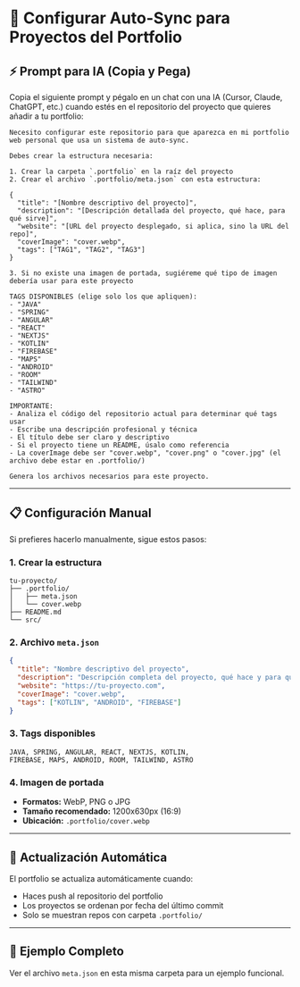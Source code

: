# 🚀 Configurar Auto-Sync para Proyectos del Portfolio

## ⚡ Prompt para IA (Copia y Pega)

Copia el siguiente prompt y pégalo en un chat con una IA (Cursor, Claude, ChatGPT, etc.) cuando estés en el repositorio del proyecto que quieres añadir a tu portfolio:

```
Necesito configurar este repositorio para que aparezca en mi portfolio web personal que usa un sistema de auto-sync.

Debes crear la estructura necesaria:

1. Crear la carpeta `.portfolio` en la raíz del proyecto
2. Crear el archivo `.portfolio/meta.json` con esta estructura:

{
  "title": "[Nombre descriptivo del proyecto]",
  "description": "[Descripción detallada del proyecto, qué hace, para qué sirve]",
  "website": "[URL del proyecto desplegado, si aplica, sino la URL del repo]",
  "coverImage": "cover.webp",
  "tags": ["TAG1", "TAG2", "TAG3"]
}

3. Si no existe una imagen de portada, sugiéreme qué tipo de imagen debería usar para este proyecto

TAGS DISPONIBLES (elige solo los que apliquen):
- "JAVA"
- "SPRING"
- "ANGULAR"
- "REACT"
- "NEXTJS"
- "KOTLIN"
- "FIREBASE"
- "MAPS"
- "ANDROID"
- "ROOM"
- "TAILWIND"
- "ASTRO"

IMPORTANTE:
- Analiza el código del repositorio actual para determinar qué tags usar
- Escribe una descripción profesional y técnica
- El título debe ser claro y descriptivo
- Si el proyecto tiene un README, úsalo como referencia
- La coverImage debe ser "cover.webp", "cover.png" o "cover.jpg" (el archivo debe estar en .portfolio/)

Genera los archivos necesarios para este proyecto.
```

---

## 📋 Configuración Manual

Si prefieres hacerlo manualmente, sigue estos pasos:

### 1. Crear la estructura

```
tu-proyecto/
├── .portfolio/
│   ├── meta.json
│   └── cover.webp
├── README.md
└── src/
```

### 2. Archivo `meta.json`

```json
{
  "title": "Nombre descriptivo del proyecto",
  "description": "Descripción completa del proyecto, qué hace y para qué sirve",
  "website": "https://tu-proyecto.com",
  "coverImage": "cover.webp",
  "tags": ["KOTLIN", "ANDROID", "FIREBASE"]
}
```

### 3. Tags disponibles

```
JAVA, SPRING, ANGULAR, REACT, NEXTJS, KOTLIN,
FIREBASE, MAPS, ANDROID, ROOM, TAILWIND, ASTRO
```

### 4. Imagen de portada

- **Formatos:** WebP, PNG o JPG
- **Tamaño recomendado:** 1200x630px (16:9)
- **Ubicación:** `.portfolio/cover.webp`

---

## 🔄 Actualización Automática

El portfolio se actualiza automáticamente cuando:

- Haces push al repositorio del portfolio
- Los proyectos se ordenan por fecha del último commit
- Solo se muestran repos con carpeta `.portfolio/`

---

## 📖 Ejemplo Completo

Ver el archivo `meta.json` en esta misma carpeta para un ejemplo funcional.
